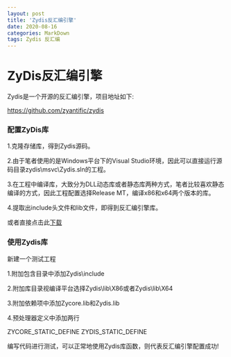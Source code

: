 ```yaml
---
layout: post
title: 'Zydis反汇编引擎'
date: 2020-08-16
categories: MarkDown
tags: Zydis 反汇编
---
```

# ZyDis反汇编引擎

Zydis是一个开源的反汇编引擎，项目地址如下:

https://github.com/zyantific/zydis



### 配置ZyDis库

1.克隆存储库，得到Zydis源码。

2.由于笔者使用的是Windows平台下的Visual Studio环境，因此可以直接运行源码目录zydis\msvc\Zydis.sln的工程。

3.在工程中编译库，大致分为DLL动态库或者静态库两种方式，笔者比较喜欢静态编译的方式，因此工程配置选择Release MT，编译x86和x64两个版本的库。

4.提取出include头文件和lib文件，即得到反汇编引擎库。

或者直接点击此[下载](https://github.com/fjqisba/fjqisba.github.io/releases/download/1.0/Zydis.7z)



### 使用Zydis库

新建一个测试工程

1.附加包含目录中添加Zydis\include

2.附加库目录视编译平台选择Zydis\lib\X86或者Zydis\lib\X64

3.附加依赖项中添加Zycore.lib和Zydis.lib

4.预处理器定义中添加两行

ZYCORE_STATIC_DEFINE
ZYDIS_STATIC_DEFINE



编写代码进行测试，可以正常地使用Zydis库函数，则代表反汇编引擎配置成功!